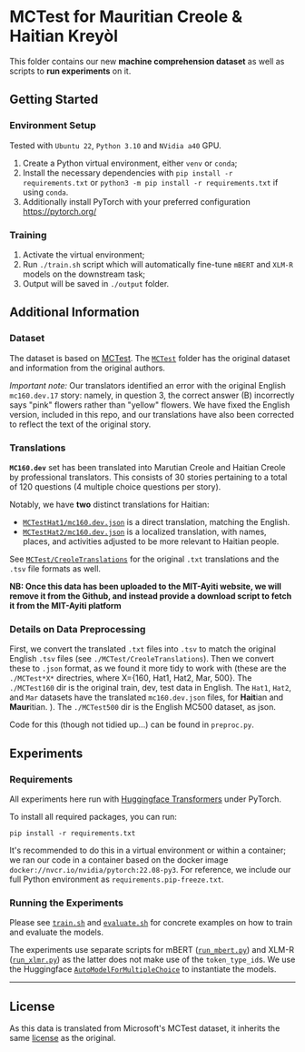 # MCTest for Mauritian Creole & Haitian Kreyòl

This folder contains our new **machine comprehension dataset** as well as
scripts to **run experiments** on it.

## Getting Started
### Environment Setup
Tested with `Ubuntu 22`, `Python 3.10` and `NVidia a40` GPU.
1. Create a Python virtual environment, either `venv` or `conda`;
2. Install the necessary dependencies with `pip install -r requirements.txt` or `python3 -m pip install -r requirements.txt` if using `conda`.
3. Additionally install PyTorch with your preferred configuration https://pytorch.org/

### Training
1. Activate the virtual environment;
2. Run `./train.sh` script which will automatically fine-tune `mBERT` and `XLM-R` models on the downstream task;
3. Output will be saved in `./output` folder.


## Additional Information
### Dataset
The dataset is based on [MCTest](https://aclanthology.org/D13-1020/). The
[`MCTest`](MCTest) folder has the original dataset and information from the
original authors.

_Important note:_ Our translators identified an error with the original English
`mc160.dev.17` story: namely, in question 3, the correct answer (B) incorrectly
says "pink" flowers rather than "yellow" flowers.  We have fixed the English
version, included in this repo, and our translations have also been corrected to
reflect the text of the original story.

### Translations
**`MC160.dev`** set has been translated into Marutian Creole and Haitian Creole
by professional translators.  This consists of 30 stories pertaining to a total
of 120 questions (4 multiple choice questions per story).

Notably, we have **two** distinct translations for Haitian:
- [`MCTestHat1/mc160.dev.json`](MCTestHat1/mc160.dev.json) is a direct
  translation, matching the English.
- [`MCTestHat2/mc160.dev.json`](MCTestHat2/mc160.dev.json) is a localized
  translation, with names, places, and activities adjusted to be more relevant
  to Haitian people.

See [`MCTest/CreoleTranslations`](MCTest/CreoleTranslations) for the original
`.txt` translations and the `.tsv` file formats as well.

**NB: Once this data has been uploaded to the MIT-Ayiti website, we will remove
it from the Github, and instead provide a download script to fetch it from the
MIT-Ayiti platform**

### Details on Data Preprocessing
First, we convert the translated `.txt` files into `.tsv` to match the original
English `.tsv` files (see `./MCTest/CreoleTranslations`).  Then we convert these
to `.json` format, as we found it more tidy to work with (these are the
`./MCTest*X*` directries, where X={160, Hat1, Hat2, Mar, 500}.  The
`./MCTest160` dir is the original train, dev, test data in English. The `Hat1`,
`Hat2`, and `Mar` datasets have the translated `mc160.dev.json` files, for
**Hait**ian and **Maur**itian. ).  The `./MCTest500` dir is the English MC500
dataset, as json.

Code for this (though not tidied up...) can be found in `preproc.py`.


## Experiments

### Requirements

All experiments here run with [Huggingface
Transformers](https://huggingface.co/docs/transformers/index) under PyTorch.

To install all required packages, you can run:

```
pip install -r requirements.txt
```

It's recommended to do this in a virtual environment or within a container; we
ran our code in a container based on the docker image
`docker://nvcr.io/nvidia/pytorch:22.08-py3`.  For reference, we include our full
Python environment as `requirements.pip-freeze.txt`.

### Running the Experiments

Please see [`train.sh`](train.sh) and [`evaluate.sh`](evaluate.sh) for concrete
examples on how to train and evaluate the models.

The experiments use separate scripts for mBERT ([`run_mbert.py`](run_mbert.py))
and XLM-R ([`run_xlmr.py`](run_xlmr.py)) as the latter does not make use of the
`token_type_id`s.  We use the Huggingface
[`AutoModelForMultipleChoice`](https://huggingface.co/transformers/v3.3.1/model_doc/auto.html?highlight=automodelformultiplechoice#transformers.AutoModelForMultipleChoice)
to instantiate the models.

- - -

## License

As this data is translated from Microsoft's MCTest dataset, it inherits the same
[license](MCTest/LICENSE.pdf) as the original.
